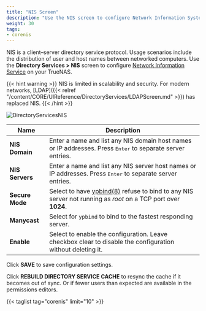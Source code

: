 ```yaml
---
title: "NIS Screen"
description: "Use the NIS screen to configure Network Information System (NIS) on your TrueNAS"
weight: 30
tags:
- corenis
---
```


NIS is a client–server directory service protocol. Usage scenarios include the distribution of user and host names between networked computers. 
Use the **Directory Services > NIS** screen to configure [Network Information Service](https://www.oreilly.com/library/view/practical-unix-and/0596003234/ch14s01.html) on your TrueNAS.  

{{< hint warning >}}
NIS is limited in scalability and security.
For modern networks, [LDAP]({{< relref "/content/CORE/UIReference/DirectoryServices/LDAPScreen.md" >}}) has replaced NIS.
{{< /hint >}}

![DirectoryServicesNIS](/images/CORE/12.0/DirectoryServicesNIS.png)

| Name | Description |
|---------|-------------|
| **NIS Domain** | Enter a name and list any NIS domain host names or IP addresses. Press <kbd>Enter</kbd> to separate server entries. |
| **NIS Servers** |Enter a name and list any NIS server host names or IP addresses. Press <kbd>Enter</kbd> to separate server entries. |
| **Secure Mode** | Select to have [ypbind(8)](https://www.freebsd.org/cgi/man.cgi?query=ypbind) refuse to bind to any NIS server not running as *root* on a TCP port over **1024**. |
| **Manycast** | Select for `ypbind` to bind to the fastest responding server. |
| **Enable** | Select to enable the configuration. Leave checkbox clear to disable the configuration without deleting it. |

Click **SAVE** to save configuration settings.

Click **REBUILD DIRECTORY SERVICE CACHE** to resync the cache if it becomes out of sync. Or if fewer users than expected are available in the permissions editors. 

{{< taglist tag="corenis" limit="10" >}}